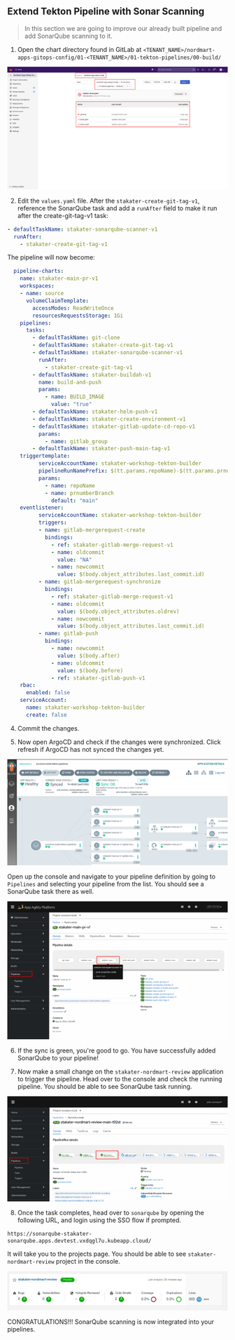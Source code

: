 ## Extend Tekton Pipeline with Sonar Scanning

> In this section we are going to improve our already built pipeline and add SonarQube scanning to it.


1. Open the chart directory found in GitLab at `<TENANT_NAME>/nordmart-apps-gitops-config/01-<TENANT_NAME>/01-tekton-pipelines/00-build/`

  ![images/pipelines-Nordmart-apps-GitOps-config](images/pipelines-nordmart-apps-gitops-config.png)
  
2. Edit the `values.yaml` file. After the `stakater-create-git-tag-v1`, reference the SonarQube task and add a `runAfter` field to make it run after the create-git-tag-v1 task:

```yaml
- defaultTaskName: stakater-sonarqube-scanner-v1
  runAfter:
    - stakater-create-git-tag-v1

```
The pipeline will now become:
 ```yaml
   pipeline-charts:
     name: stakater-main-pr-v1
     workspaces:
     - name: source
       volumeClaimTemplate:
         accessModes: ReadWriteOnce
         resourcesRequestsStorage: 1Gi
     pipelines:
       tasks:
         - defaultTaskName: git-clone
         - defaultTaskName: stakater-create-git-tag-v1
         - defaultTaskName: stakater-sonarqube-scanner-v1
           runAfter:
             - stakater-create-git-tag-v1
         - defaultTaskName: stakater-buildah-v1
           name: build-and-push
           params:
             - name: BUILD_IMAGE
               value: "true"
         - defaultTaskName: stakater-helm-push-v1
         - defaultTaskName: stakater-create-environment-v1
         - defaultTaskName: stakater-gitlab-update-cd-repo-v1
           params: 
             - name: gitlab_group
         - defaultTaskName: stakater-push-main-tag-v1
     triggertemplate:
           serviceAccountName: stakater-workshop-tekton-builder
           pipelineRunNamePrefix: $(tt.params.repoName)-$(tt.params.prnumberBranch)
           params:
             - name: repoName
             - name: prnumberBranch
               default: "main"
     eventlistener:
           serviceAccountName: stakater-workshop-tekton-builder
           triggers:
           - name: gitlab-mergerequest-create
             bindings:
               - ref: stakater-gitlab-merge-request-v1
               - name: oldcommit
                 value: "NA"
               - name: newcommit
                 value: $(body.object_attributes.last_commit.id)
           - name: gitlab-mergerequest-synchronize
             bindings:
               - ref: stakater-gitlab-merge-request-v1
               - name: oldcommit
                 value: $(body.object_attributes.oldrev)
               - name: newcommit
                 value: $(body.object_attributes.last_commit.id)
           - name: gitlab-push
             bindings:
               - name: newcommit
                 value: $(body.after)
               - name: oldcommit
                 value: $(body.before)
               - ref: stakater-gitlab-push-v1
     rbac:
       enabled: false
     serviceAccount:
       name: stakater-workshop-tekton-builder
       create: false
 ```

4. Commit the changes.


5. Now open ArgoCD and check if the changes were synchronized. Click refresh if ArgoCD has not synced the changes yet.

![sonar](./images/sonar-argocd.png)
   
Open up the console and navigate to your pipeline definition by going to `Pipelines` and selecting your pipeline from the list. You should see a SonarQube task there as well.

![sonar-OpenShift](./images/sonar-openshift.png)

6. If the sync is green, you're good to go. You have successfully added SonarQube to your pipeline!

7. Now make a small change on the `stakater-nordmart-review` application to trigger the pipeline. Head over to the console and check the running pipeline. You should be able to see SonarQube task running.

![sonar-running](./images/sonar-running.png)

8. Once the task completes, head over to `sonarqube` by opening the following URL, and login using the SSO flow if prompted.

```
https://sonarqube-stakater-sonarqube.apps.devtest.vxdqgl7u.kubeapp.cloud/
```
It will take you to the projects page. You should be able to see `stakater-nordmart-review` project in the console. 

![sonar-scanned](./images/sonar-scanned.png)


CONGRATULATIONS!!! SonarQube scanning is now integrated into your pipelines.
